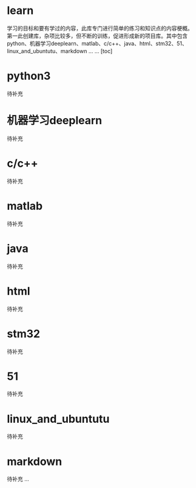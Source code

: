 # learn
学习的目标和要有学过的内容，此库专门进行简单的练习和知识点的内容梗概。
第一此创建库，杂项比较多，但不断的训练，促进形成新的项目库。其中包含python、机器学习deeplearn、matlab、c/c++、java、html、stm32、51、linux_and_ubuntutu、markdown ... ...
[toc]
<h1>python3</h1>
待补充
<h1>机器学习deeplearn</h1>
待补充
<h1>c/c++</h1>
待补充
<h1>matlab</h1>
待补充
<h1>java</h1>
待补充
<h1>html</h1>
待补充
<h1>stm32</h1>
待补充
<h1>51</h1>
待补充
<h1>linux_and_ubuntutu</h1>
待补充
<h1>markdown</h1>
待补充
...


